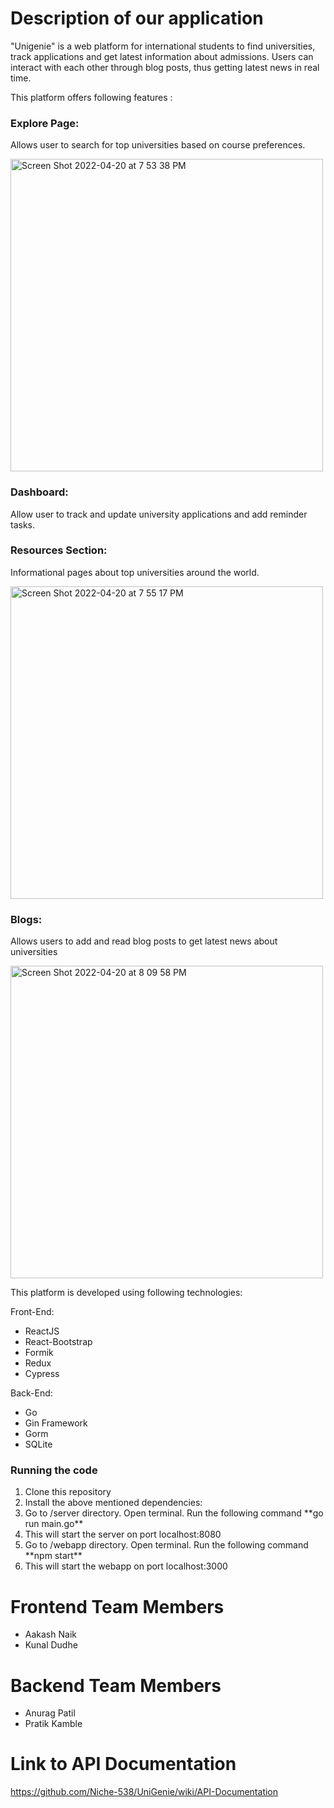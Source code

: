 # Description of our application
"Unigenie" is a web platform for international students to find universities, track applications and get latest information about admissions. Users can interact with each other through blog posts, thus getting latest news in real time. 

This platform offers following features :
### Explore Page: 
Allows user to search for top universities based on course preferences.

<img width="500" alt="Screen Shot 2022-04-20 at 7 53 38 PM" src="https://user-images.githubusercontent.com/63544356/164342876-e414d85a-1efa-4ba1-ac42-b019919833f8.png">

### Dashboard: 
Allow user to track and update university applications and add reminder tasks.
  
### Resources Section: 
Informational pages about top universities around the world. </li>

<img width="500" alt="Screen Shot 2022-04-20 at 7 55 17 PM" src="https://user-images.githubusercontent.com/63544356/164343015-ca15c2ee-495a-46c9-aa07-72c386fc8972.png">

  
### Blogs: 
Allows users to add and read blog posts to get latest news about universities

<img width="500" alt="Screen Shot 2022-04-20 at 8 09 58 PM" src="https://user-images.githubusercontent.com/63544356/164344191-641c57f5-f8ce-4c13-ba77-d7a907649aeb.png">



This platform is developed using following technologies:

Front-End:
<ul>
  <li>ReactJS</li>
  <li>React-Bootstrap</li>
  <li>Formik</li>
  <li>Redux</li>
  <li>Cypress</li>
</ul>

Back-End:
<ul>
  <li>Go</li>
  <li>Gin Framework</li>
  <li>Gorm</li>
  <li>SQLite</li>
</ul>

### Running the code
<ol>
  <li>Clone this repository</li>
  <li>Install the above mentioned dependencies:</li>
  <li>Go to /server directory. Open terminal. Run the following command **go run main.go** </li>
  <li>This will start the server on port localhost:8080 </li>
  <li>Go to /webapp directory. Open terminal. Run the following command **npm start** </li>
  <li>This will start the webapp on port localhost:3000 </li>
</ol>

# Frontend Team Members
<ul>
  <li>Aakash Naik</li>
  <li>Kunal Dudhe</li>
</ul>

# Backend Team Members
<ul>
  <li>Anurag Patil</li>
  <li>Pratik Kamble</li>
</ul>

# Link to API Documentation
https://github.com/Niche-538/UniGenie/wiki/API-Documentation

